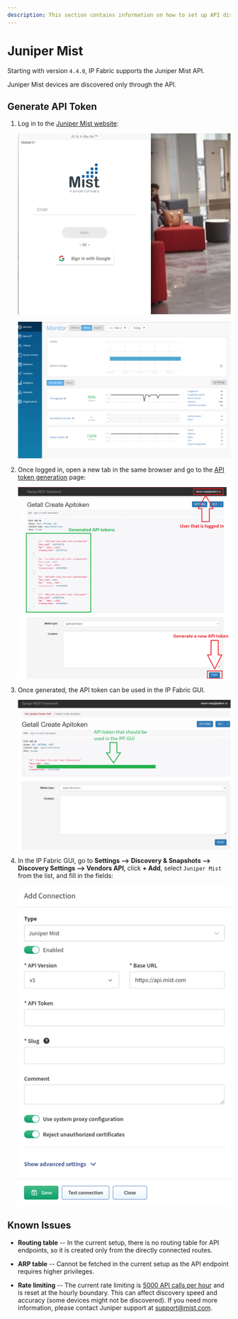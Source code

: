 ```yaml
---
description: This section contains information on how to set up API discovery for Juniper Mist.
---
```


# Juniper Mist

Starting with version `4.4.0`, IP Fabric supports the Juniper Mist API.

Juniper Mist devices are discovered only through the API.

## Generate API Token

1. Log in to the [Juniper Mist website](https://manage.mist.com/signin.html#!signin):

   ![Juniper Mist login page](mist/mist_login.png)

   ![Juniper Mist main GUI](mist/mist_gui.png)

2. Once logged in, open a new tab in the same browser and go to the [API token generation](https://api.mist.com/api/v1/self/apitokens) page:

   ![Create API token](mist/mist_api_token.png)

3. Once generated, the API token can be used in the IP Fabric GUI.

   ![Create API token - copy generated API token](mist/mist_api_create.png)

4. In the IP Fabric GUI, go to **Settings --> Discovery & Snapshots -->
   Discovery Settings --> Vendors API**, click **+ Add**, select `Juniper Mist`
   from the list, and fill in the fields:

   ![Add Connection - Juniper Mist](mist/mist_ipf_settings.png)

## Known Issues

- **Routing table** -- In the current setup, there is no routing table for API endpoints, so it is created only from the directly connected routes.

- **ARP table** -- Cannot be fetched in the current setup as the API endpoint requires higher privileges.

- **Rate limiting** -- The current rate limiting is [5000 API calls per hour](https://www.mist.com/documentation/api-rate-limiting/) and is reset at the hourly boundary. This can affect discovery speed and accuracy (some devices might not be discovered). If you need more information, please contact Juniper support at <support@mist.com>.
